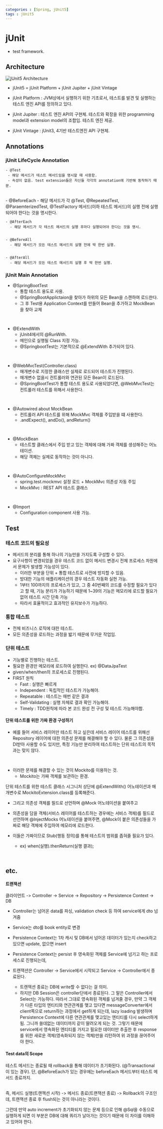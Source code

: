 ```yaml
---
categories : [Spring, jUnit5]
tags : jUnit5
---
```


# jUnit

 - test framework. 

## Architecture

![jUnit5 Architecture](../../assets/img/Junit5-Architecture.png)

 - jUnit5 = jUnit Platform + jUnit Jupiter + jUnit Vintage


 - jUnit Platform :  JVM상에서 실행하기 위한 기초로서, 테스트를 발견 및 실행하는 테스트 엔진 API를 정의하고 있다. 


 - jUnit Jupiter : 테스트 엔진 API의 구현체. 테스트와 확장을 위한 programming model과 extension model의 조합임. 테스트 엔진 제공.


 - jUnit Vintage : jUnit3, 4기반 테스트엔진 API 구현체.

## Annotations

### jUnit LifeCycle Annotation
    - @Test
     - 해당 메서드가 테스트 메서드임을 명시할 때 사용함. 
     - 속성이 없음. test extension들은 자신들 각각의 annotation에 기반해 동작하기 때문. 
<br>
    - @BeforeEach
     - 해당 메서드가 각 @Test, @RepeatedTest, @ParaemterizedTest, @TestFactory 메서드(이하 테스트 메서드)의 실행 전에 실행되어야 한다는 것을 명시한다. 

    - @AfterEach
      - 해당 메서드가 각 테스트 메서드의 실행 후마다 실행되어야 한다는 것을 명시.


    - @BeforeAll
      - 해당 메서드가 모든 테스트 메서드의 실행 전에 딱 한번 실행.


    - @AfterAll
      - 해당 메서드가 모든 테스트 메서드의 실행 후 딱 한번 실행.



### jUnit Main Annotation

 - @SpringBootTest
   - 통합 테스트 용도로 사용.
   - @SpringBootApplictaion을 찾아가 하위의 모든 Bean을 스캔하여 로드한다.
   - 그 후 Test용 Application Context를 만들어 Bean을 추가하고 MockBean을 찾아 교체
<br>

 - @ExtendWith
   - jUnit4에서의 @RunWith.
   - 메인으로 실행될 Class 지정 가능.
   - @SpringbootTest는 기본적으로 @ExtendWith 추가되어 있다.
<br>

 - @WebMvcTest(Controller.class)
   - 매개변수로 지정한 클래스만 실제로 로드되어 테스트가 진행된다.
   - 매개변수 없을시 컨트롤러와 연관된 모든 Bean이 로드된다.
   - @SpringBootTest가 통합 테스트 용도로 사용되었다면, @WebMvcTest는 컨트롤러 테스트를 위해서 사용한다.
<br>

 - @Autowired about MockBean
   - 컨트롤러 API 테스트를 위해 MockMvc 객체를 주입받을 떄 사용한다.
   - .andExpect(), andDo(), andReturn()
<br>

 - @MockBean
   - 테스트할 클래스에서 주입 받고 있는 객체에 대해 가짜 객체를 생성해주는 어노테이션.
   - 해당 객체는 실제로 동작하는 것이 아니다.
<br>

 - @AutoConfigureMockMvc
   - spring.test.mockmvc 설정 로드 + MockMvc 의존성 자동 주입
   - MockMvc : REST API 테스트 클래스 
<br>

 - @Import
   - Configuration component 사용 가능.





 ## Test

 ### 테스트 코드의 필요성

  - 메서드의 분리를 통해 하나의 기능만을 가지도록 구성할 수 있다.
  - 요구사항이 변경되었을 경우 테스트 코드 없이 메서드 변경시 전체 프로세스 차원에서 문제가 발생할 가능성이 있다.
    - 이러한 부분을 단위 + 통합 테스트로 사전에 방지할 수 있음.
    - 방대한 기능의 애플리케이션의 경우 테스트 자동화 실현 가능.
    - 1부터 100까지의 프로세스가 있고, 그 중 40번째의 코드를 수정할 필요가 있다고 할 때, 기능 분리가 가능하기 때문에 1~39의 기능은 메모리에 로드할 필요가 없어 테스트 시간 단축 가능
    - 따라서 효율적이고 효과적인 유지보수가 가능하다.


 ### 통합 테스트

  - 전체 비즈니스 로직에 대한 테스트.
  - 모든 의존성을 로드하는 과정을 밟기 때문에 무거운 작업임.


### 단위 테스트

 - 기능별로 진행하는 테스트.
 - 필요한 환경만 메모리에 로드하여 실행한다. ex) @DataJpaTest
 - given/when/then의 프로세스로 진행된다.
 - FIRST 원칙
   - Fast : 실행은 빠르게
   - Independent : 독립적인 테스트가 가능해야.
   - Repeatable : 테스트는 매번 같은 결과
   - Self-Validating : 실행 자체로 결과 확인 가능해야.
   - Timely : TDD원칙에 따라 본 코드 완성 전 구성 및 테스트 가능해야함.


#### 단위 테스트를 위한 가짜 환경 구성하기

 - 예를 들어 서비스 레이어만 테스트 하고 싶은데 서비스 레이어 테스트를 위해선 Repository 레이어에 대한 의존성 문제를 해결해야 할 수 있다. 물론 그 의존성을 DI받아 사용할 수도 있지만, 특정 기능만 분리하여 테스트하는 단위 테스트의 목적과는 맞지 않다.

<br>

 - 이러한 문제를 해결할 수 있는 것이 Mockito를 이용하는 것.
   - Mockito는 가짜 객체를 보관하는 환경.

단위 테스트를 위한 테스트 클래스 시그니처 상단에 @ExtendWith() 어노테이션과 매개변수로 MockitoExtension.class를 등록해준다.

 - 그리고 의존성 객체를 필드로 선언하며 @Mock 어노테이션을 붙여주고


 - 의존성을 담을 객체(서비스 레이어를 테스트하는 경우에는 서비스 객체)를 필드로 선언하며 @InjectMocks 어노테이션을 붙여주면,
@Mock이 붙은 의존성들을 가짜로 해당 객체에 주입하여 메모리에 로드한다.

 - 이들은 가짜이므로 Stub(행동 정의)를 통해 테스트의 범위를 좁혀줄 필요가 있다.
   - ex) when(실행).thenReturn(실행 결과);










<br>





## etc.



#### 트랜잭션

클라이언트 -> Controller -> Service -> Repository -> Persistence Context -> DB

 - Controller는 넘어온 data를 파싱, validation check 등 하여 service에게 dto 넘겨줌
 - Service는 dto를 book entity로 변경
 - Persistence Context는 1차 캐시 및 DB에서 넘어온 데이터가 있는지 check하고 있으면 update, 없으면 insert
 - Persistence Context는 persist 후 영속화된 객체를 Service에 넘기고 하는 프로세스로 진행되는데,

 - 트랜잭션은 Controller -> Service에서 시작되고 Service -> Controller에서 종료된다.
	- 트랜잭션 종료는 DB에 write할 수 없다는 걸 의미.
	- 하지만 DB Session은 controller단에서 종료된다.
		그 말은 Controller에서 Select는 가능하다.
		따라서 그대로 영속화된 객체를 넘겨줄 경우, 만약 그 객체가 다른 타입의 엔티티와 연관관계를 맺고 있다면
		messageConverter에서 client쪽으로 return하는 과정에서 get하게 되는데, lazy loading 발생하며 Persistence Context에 다른 연관관계를 맺고있는 엔티티를 다시 select하게됨.
		그니까 쓸데없는 데이터까지 같이 딸려오게 되는 것.
		그렇기 때문에 service에서 영속화된 엔티티를 가지고 필요한 데이터만 추출한 후 response를 위한 새로운 객체(영속화되지 않는 객체)만을 리턴하여 위 과정을 끊어주어야 한다.



#### Test data의 Scope

테스트 메서드는 종료될 때 rollback을 통해 데이터가 초기화된다. (@Transactional이 있는 경우). 단, @BeforeEach가 있는 경우에는 beforeEach 메서드부터 테스트 메서드 종료까지.

<br>
즉, 메서드 실행(트랜잭션 시작) -> 메서드 종료(트랜잭션 종료) -> Rollback의 구조인데, 트랜잭션 종료 후 flush되는 것이 아니라는 것이다. 

그런데 만약 auto increment가 초기화되지 않는 문제 등으로 인해 @Sql을 수동으로 실행하게 되면 이 부분은 DB에 대해 쿼리가 날아가는 것이기 때문에 이 차이를 이해하고 있어야 한다.